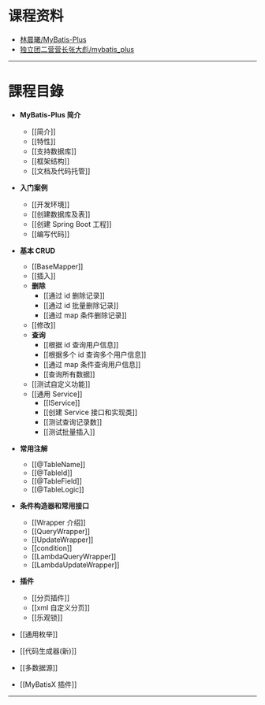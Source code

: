 # 课程资料

- [林晨曦/MyBatis-Plus](https://gitee.com/kaifacloud/mybatis-plus)
- [独立团二营营长张大彪/mybatis_plus](https://gitee.com/guojianwang/mybatis_plus/repository/archive/master.zip)

---

# 課程目錄

- **MyBatis-Plus 简介**
	- [[简介]]
	- [[特性]]
	- [[支持数据库]]
	- [[框架结构]]
	- [[文档及代码托管]]

- **入门案例**
	- [[开发环境]]
	- [[创建数据库及表]]
	- [[创建 Spring Boot 工程]]
	- [[编写代码]]

- **基本 CRUD**
	- [[BaseMapper]]
	- [[插入]]
	- **删除**
		- [[通过 id 删除记录]]
		- [[通过 id 批量删除记录]]
		- [[通过 map 条件删除记录]]
	- [[修改]]
	- **查询**
		- [[根据 id 查询用户信息]]
		- [[根据多个 id 查询多个用户信息]]
		- [[通过 map 条件查询用户信息]]
		- [[查询所有数据]]
	- [[测试自定义功能]]
	- [[通用 Service]]
		- [[IService]]
		- [[创建 Service 接口和实现类]]
		- [[测试查询记录数]]
		- [[测试批量插入]]

- **常用注解**
	- [[@TableName]]
	- [[@TableId]]
	- [[@TableField]]
	- [[@TableLogic]]

- **条件构造器和常用接口** 
	- [[Wrapper 介绍]]
	- [[QueryWrapper]]
	- [[UpdateWrapper]]
	- [[condition]]
	- [[LambdaQueryWrapper]]
	- [[LambdaUpdateWrapper]]

- **插件**
	- [[分页插件]]
	- [[xml 自定义分页]]
	- [[乐观锁]]

- [[通用枚举]]

- [[代码生成器(新)]] 

- [[多数据源]]

- [[MyBatisX 插件]]

---